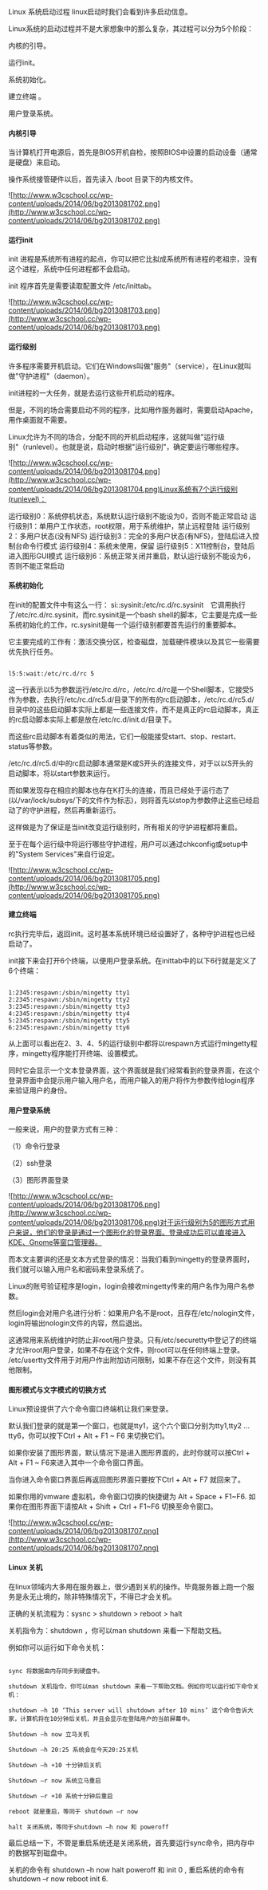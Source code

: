  
Linux 系统启动过程  linux启动时我们会看到许多启动信息。 

 Linux系统的启动过程并不是大家想象中的那么复杂，其过程可以分为5个阶段：

 
内核的引导。 

运行init。

系统初始化。

建立终端 。

用户登录系统。




#### 内核引导

 当计算机打开电源后，首先是BIOS开机自检，按照BIOS中设置的启动设备（通常是硬盘）来启动。

 操作系统接管硬件以后，首先读入 /boot 目录下的内核文件。 

 ![http://www.w3cschool.cc/wp-content/uploads/2014/06/bg2013081702.png](http://www.w3cschool.cc/wp-content/uploads/2014/06/bg2013081702.png)

#### 运行init

 init 进程是系统所有进程的起点，你可以把它比拟成系统所有进程的老祖宗，没有这个进程，系统中任何进程都不会启动。


init 程序首先是需要读取配置文件 /etc/inittab。 

 ![http://www.w3cschool.cc/wp-content/uploads/2014/06/bg2013081703.png](http://www.w3cschool.cc/wp-content/uploads/2014/06/bg2013081703.png) 



#### 运行级别

 许多程序需要开机启动。它们在Windows叫做"服务"（service），在Linux就叫做"守护进程"（daemon）。

 init进程的一大任务，就是去运行这些开机启动的程序。


但是，不同的场合需要启动不同的程序，比如用作服务器时，需要启动Apache，用作桌面就不需要。


Linux允许为不同的场合，分配不同的开机启动程序，这就叫做"运行级别"（runlevel）。也就是说，启动时根据"运行级别"，确定要运行哪些程序。

 ![http://www.w3cschool.cc/wp-content/uploads/2014/06/bg2013081704.png](http://www.w3cschool.cc/wp-content/uploads/2014/06/bg2013081704.png)Linux系统有7个运行级别(runlevel)：

 
运行级别0：系统停机状态，系统默认运行级别不能设为0，否则不能正常启动
 运行级别1：单用户工作状态，root权限，用于系统维护，禁止远程登陆
 运行级别2：多用户状态(没有NFS)
 运行级别3：完全的多用户状态(有NFS)，登陆后进入控制台命令行模式
 运行级别4：系统未使用，保留
 运行级别5：X11控制台，登陆后进入图形GUI模式
 运行级别6：系统正常关闭并重启，默认运行级别不能设为6，否则不能正常启动
 


#### 系统初始化

 在init的配置文件中有这么一行： si::sysinit:/etc/rc.d/rc.sysinit　它调用执行了/etc/rc.d/rc.sysinit，而rc.sysinit是一个bash shell的脚本，它主要是完成一些系统初始化的工作，rc.sysinit是每一个运行级别都要首先运行的重要脚本。


它主要完成的工作有：激活交换分区，检查磁盘，加载硬件模块以及其它一些需要优先执行任务。 

 
```

l5:5:wait:/etc/rc.d/rc 5

```
 这一行表示以5为参数运行/etc/rc.d/rc，/etc/rc.d/rc是一个Shell脚本，它接受5作为参数，去执行/etc/rc.d/rc5.d/目录下的所有的rc启动脚本，/etc/rc.d/rc5.d/目录中的这些启动脚本实际上都是一些连接文件，而不是真正的rc启动脚本，真正的rc启动脚本实际上都是放在/etc/rc.d/init.d/目录下。


而这些rc启动脚本有着类似的用法，它们一般能接受start、stop、restart、status等参数。

 /etc/rc.d/rc5.d/中的rc启动脚本通常是K或S开头的连接文件，对于以以S开头的启动脚本，将以start参数来运行。

 而如果发现存在相应的脚本也存在K打头的连接，而且已经处于运行态了(以/var/lock/subsys/下的文件作为标志)，则将首先以stop为参数停止这些已经启动了的守护进程，然后再重新运行。


这样做是为了保证是当init改变运行级别时，所有相关的守护进程都将重启。

  至于在每个运行级中将运行哪些守护进程，用户可以通过chkconfig或setup中的"System Services"来自行设定。

 ![http://www.w3cschool.cc/wp-content/uploads/2014/06/bg2013081705.png](http://www.w3cschool.cc/wp-content/uploads/2014/06/bg2013081705.png)

#### 建立终端

 rc执行完毕后，返回init。这时基本系统环境已经设置好了，各种守护进程也已经启动了。


init接下来会打开6个终端，以便用户登录系统。在inittab中的以下6行就是定义了6个终端：

 
```

1:2345:respawn:/sbin/mingetty tty1
2:2345:respawn:/sbin/mingetty tty2
3:2345:respawn:/sbin/mingetty tty3
4:2345:respawn:/sbin/mingetty tty4
5:2345:respawn:/sbin/mingetty tty5
6:2345:respawn:/sbin/mingetty tty6

```
 从上面可以看出在2、3、4、5的运行级别中都将以respawn方式运行mingetty程序，mingetty程序能打开终端、设置模式。


 同时它会显示一个文本登录界面，这个界面就是我们经常看到的登录界面，在这个登录界面中会提示用户输入用户名，而用户输入的用户将作为参数传给login程序来验证用户的身份。

 

#### 用户登录系统

  一般来说，用户的登录方式有三种： 



 （1）命令行登录

 （2）ssh登录

 （3）图形界面登录


![http://www.w3cschool.cc/wp-content/uploads/2014/06/bg2013081706.png](http://www.w3cschool.cc/wp-content/uploads/2014/06/bg2013081706.png)对于运行级别为5的图形方式用户来说，他们的登录是通过一个图形化的登录界面。登录成功后可以直接进入KDE、Gnome等窗口管理器。

 而本文主要讲的还是文本方式登录的情况：当我们看到mingetty的登录界面时，我们就可以输入用户名和密码来登录系统了。 

  Linux的账号验证程序是login，login会接收mingetty传来的用户名作为用户名参数。


然后login会对用户名进行分析：如果用户名不是root，且存在/etc/nologin文件，login将输出nologin文件的内容，然后退出。

这通常用来系统维护时防止非root用户登录。只有/etc/securetty中登记了的终端才允许root用户登录，如果不存在这个文件，则root可以在任何终端上登录。 /etc/usertty文件用于对用户作出附加访问限制，如果不存在这个文件，则没有其他限制。

  




#### 图形模式与文字模式的切换方式

 Linux预设提供了六个命令窗口终端机让我们来登录。


默认我们登录的就是第一个窗口，也就是tty1，这个六个窗口分别为tty1,tty2 … tty6，你可以按下Ctrl + Alt + F1 ~ F6 来切换它们。


如果你安装了图形界面，默认情况下是进入图形界面的，此时你就可以按Ctrl + Alt + F1 ~ F6来进入其中一个命令窗口界面。


当你进入命令窗口界面后再返回图形界面只要按下Ctrl + Alt + F7 就回来了。


如果你用的vmware 虚拟机，命令窗口切换的快捷键为 Alt + Space + F1~F6. 如果你在图形界面下请按Alt + Shift + Ctrl + F1~F6 切换至命令窗口。 

 ![http://www.w3cschool.cc/wp-content/uploads/2014/06/bg2013081707.png](http://www.w3cschool.cc/wp-content/uploads/2014/06/bg2013081707.png)

#### Linux 关机

 在linux领域内大多用在服务器上，很少遇到关机的操作。毕竟服务器上跑一个服务是永无止境的，除非特殊情况下，不得已才会关机。

 正确的关机流程为：sysnc > shutdown > reboot > halt

 关机指令为：shutdown ，你可以man shutdown 来看一下帮助文档。

 例如你可以运行如下命令关机：

 
```

sync 将数据由内存同步到硬盘中。

shutdown 关机指令，你可以man shutdown 来看一下帮助文档。例如你可以运行如下命令关机：

shutdown –h 10 ‘This server will shutdown after 10 mins’ 这个命令告诉大家，计算机将在10分钟后关机，并且会显示在登陆用户的当前屏幕中。

Shutdown –h now 立马关机

Shutdown –h 20:25 系统会在今天20:25关机

Shutdown –h +10 十分钟后关机

Shutdown –r now 系统立马重启

Shutdown –r +10 系统十分钟后重启

reboot 就是重启，等同于 shutdown –r now

halt 关闭系统，等同于shutdown –h now 和 poweroff

```
 最后总结一下，不管是重启系统还是关闭系统，首先要运行sync命令，把内存中的数据写到磁盘中。

 关机的命令有 shutdown –h now halt poweroff 和 init 0 , 重启系统的命令有 shutdown –r now reboot init 6. 

 

